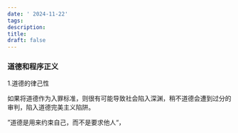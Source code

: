 ```yaml
---
date: ' 2024-11-22'
tags: 
description: 
title: 
draft: false
---
```

### 道德和程序正义

1.道德的律己性

如果将道德作为入罪标准，则很有可能导致社会陷入深渊，稍不道德会遭到过分的审判，陷入道德完美主义陷阱。

”道德是用来约束自己，而不是要求他人“，